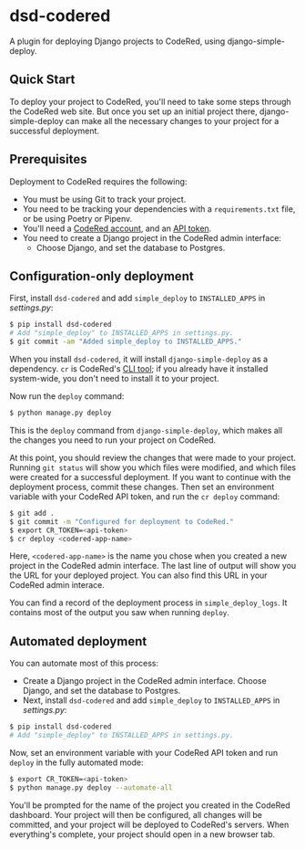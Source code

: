 # dsd-codered

A plugin for deploying Django projects to CodeRed, using django-simple-deploy.

Quick Start
---

To deploy your project to CodeRed, you'll need to take some steps through the CodeRed web site. But once you set up an initial project there, django-simple-deploy can make all the necessary changes to your project for a successful deployment.

## Prerequisites

Deployment to CodeRed requires the following:

- You must be using Git to track your project.
- You need to be tracking your dependencies with a `requirements.txt` file, or be using Poetry or Pipenv.
- You'll need a [CodeRed account](https://app.codered.cloud/login/), and an [API token](https://www.codered.cloud/docs/cli/quickstart/).
- You need to create a Django project in the CodeRed admin interface:
  - Choose Django, and set the database to Postgres.

## Configuration-only deployment

First, install `dsd-codered` and add `simple_deploy` to `INSTALLED_APPS` in *settings.py*:

```sh
$ pip install dsd-codered
# Add "simple_deploy" to INSTALLED_APPS in settings.py.
$ git commit -am "Added simple_deploy to INSTALLED_APPS."
```

When you install `dsd-codered`, it will install `django-simple-deploy` as a dependency. `cr` is CodeRed's [CLI tool](https://www.codered.cloud/docs/cli/); if you already have it installed system-wide, you don't need to install it to your project.

Now run the `deploy` command:

```sh
$ python manage.py deploy
```

This is the `deploy` command from `django-simple-deploy`, which makes all the changes you need to run your project on CodeRed.

At this point, you should review the changes that were made to your project. Running `git status` will show you which files were modified, and which files were created for a successful deployment. If you want to continue with the deployment process, commit these changes. Then set an environment variable with your CodeRed API token, and run the `cr deploy` command:

```sh
$ git add .
$ git commit -m "Configured for deployment to CodeRed."
$ export CR_TOKEN=<api-token>
$ cr deploy <codered-app-name>
```

Here, `<codered-app-name>` is the name you chose when you created a new project in the CodeRed admin interface. The last line of output will show you the URL for your deployed project. You can also find this URL in your CodeRed admin interace.

You can find a record of the deployment process in `simple_deploy_logs`. It contains most of the output you saw when running `deploy`.

## Automated deployment

You can automate most of this process:

- Create a Django project in the CodeRed admin interface. Choose Django, and set the database to Postgres.
- Next, install `dsd-codered` and add `simple_deploy` to `INSTALLED_APPS` in *settings.py*:

```sh
$ pip install dsd-codered
# Add "simple_deploy" to INSTALLED_APPS in settings.py.
```

Now, set an environment variable with your CodeRed API token and run `deploy` in the fully automated mode:

```sh
$ export CR_TOKEN=<api-token>
$ python manage.py deploy --automate-all
```

You'll be prompted for the name of the project you created in the CodeRed dashboard. Your project will then be configured, all changes will be committed, and your project will be deployed to CodeRed's servers. When everything's complete, your project should open in a new browser tab.
